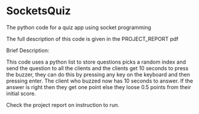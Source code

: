 # SocketsQuiz
The python code for a quiz app using socket programming

The full description of this code is given in the PROJECT_REPORT pdf

Brief Description:

This code uses a python list to store questions picks a random index and send the question to all the clients and the clients get 10 seconds to press the buzzer, they can do this by pressing any key on the keyboard and then pressing enter.
The client who buzzed now has 10 seconds to answer.
If the answer is right then they get one point else they loose 0.5 points from their initial score.

Check the project report on instruction to run.
